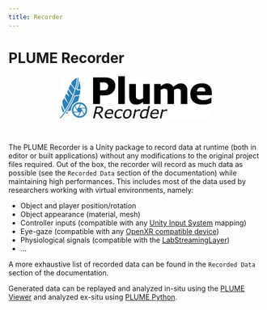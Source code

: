 ```yaml
---
title: Recorder
---
```

<style>
  .md-typeset h1,
  .md-content__button {
    display: none;
  }
</style>
# PLUME Recorder
<p align="center">
    <img src="../images/plume_recorder_light.png" alt="plume recorder logo" width="300"/>
</p>

<br/>

The PLUME Recorder is a Unity package to record data at runtime (both in editor or built applications) without any modifications to the original project files required.
Out of the box, the recorder will record as much data as possible (see the `Recorded Data` section of the documentation) while maintaining high performances. This includes most of the data used by researchers working with virtual environments, namely:

- Object and player position/rotation
- Object appearance (material, mesh)
- Controller inputs (compatible with any [Unity Input System](https://docs.unity3d.com/Packages/com.unity.inputsystem@latest/) mapping)
- Eye-gaze (compatible with any [OpenXR compatible device](https://docs.unity3d.com/Packages/com.unity.xr.openxr@1.0/manual/features/eyegazeinteraction.html))
- Physiological signals (compatible with the [LabStreamingLayer](https://labstreaminglayer.org/#/))
- ...

A more exhaustive list of recorded data can be found in the `Recorded Data` section of the documentation.

Generated data can be replayed and analyzed in-situ using the [PLUME Viewer](../viewer/index.md) and analyzed ex-situ using [PLUME Python](../python/index.md).
